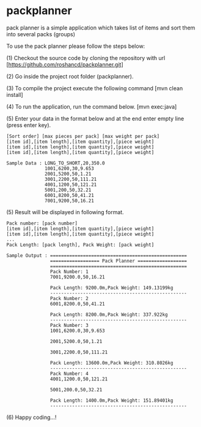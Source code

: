 # packplanner
pack planner is a simple application which takes list of items and sort them into several packs (groups)

To use the pack planner please follow the steps below:

(1) Checkout the source code by cloning the repository with url
    [https://github.com/roshancd/packplanner.git]

(2) Go inside the project root folder (packplanner).

(3) To compile the project execute the following command
    [mvn clean install]

(4) To run the application, run the command below.
    [mvn exec:java]

(5) Enter your data in the format below and at the end enter empty line (press enter key).

    [Sort order] [max pieces per pack] [max weight per pack]
    [item id],[item length],[item quantity],[piece weight]
    [item id],[item length],[item quantity],[piece weight]
    [item id],[item length],[item quantity],[piece weight]

    Sample Data : LONG_TO_SHORT,20,350.0
                  1001,6200,30,9.653
                  2001,5200,50,1.21
                  3001,2200,50,111.21
                  4001,1200,50,121.21
                  5001,200,50,32.21
                  6001,8200,50,41.21
                  7001,9200,50,16.21

(5) Result will be displayed in following format.

    Pack number: [pack number]
    [item id],[item length],[item quantity],[piece weight]
    [item id],[item length],[item quantity],[piece weight]
    ...
    Pack Length: [pack length], Pack Weight: [pack weight]

    Sample Output : ==================================================
                    ================== Pack Planner ==================
                    ==================================================
                    Pack Number: 1
                    7001,9200.0,50,16.21

                    Pack Length: 9200.0m,Pack Weight: 149.13199kg
                    --------------------------------------------------
                    Pack Number: 2
                    6001,8200.0,50,41.21

                    Pack Length: 8200.0m,Pack Weight: 337.922kg
                    --------------------------------------------------
                    Pack Number: 3
                    1001,6200.0,30,9.653

                    2001,5200.0,50,1.21

                    3001,2200.0,50,111.21

                    Pack Length: 13600.0m,Pack Weight: 310.8026kg
                    --------------------------------------------------
                    Pack Number: 4
                    4001,1200.0,50,121.21

                    5001,200.0,50,32.21

                    Pack Length: 1400.0m,Pack Weight: 151.89401kg
                    --------------------------------------------------


(6) Happy coding...!

